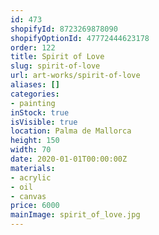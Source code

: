 ```yaml
---
id: 473
shopifyId: 8723269878090
shopifyOptionId: 47772444623178
order: 122
title: Spirit of Love
slug: spirit-of-love
url: art-works/spirit-of-love
aliases: []
categories:
- painting
inStock: true
isVisible: true
location: Palma de Mallorca
height: 150
width: 70
date: 2020-01-01T00:00:00Z
materials:
- acrylic
- oil
- canvas
price: 6000
mainImage: spirit_of_love.jpg
---
```

